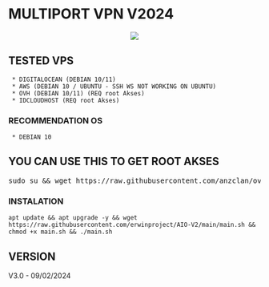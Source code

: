 # MULTIPORT VPN V2024

<p align="center">
  <img src="https://raw.githubusercontent.com/erwinproject/AIO-V2/main/files/ss.png" />
</p>

## TESTED VPS
     * DIGITALOCEAN (DEBIAN 10/11)
     * AWS (DEBIAN 10 / UBUNTU - SSH WS NOT WORKING ON UBUNTU)
     * OVH (DEBIAN 10/11) (REQ root Akses)
     * IDCLOUDHOST (REQ root Akses)

### RECOMMENDATION OS
     * DEBIAN 10

## YOU CAN USE THIS TO GET ROOT AKSES
<pre></code>sudo su && wget https://raw.githubusercontent.com/anzclan/ovh-root/main/root && bash root</code></pre>

### INSTALATION
<pre><code>apt update && apt upgrade -y && wget https://raw.githubusercontent.com/erwinproject/AIO-V2/main/main.sh && chmod +x main.sh && ./main.sh</code></pre>

## VERSION
V3.0 - 09/02/2024
